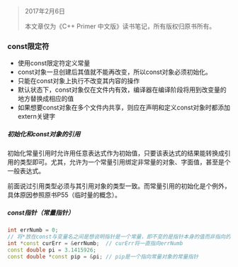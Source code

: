 > 2017年2月6日
>
> 本文章仅为《C++ Primer 中文版》读书笔记，所有版权归原书所有。

### const限定符

- 使用const限定符定义常量
- const对象一旦创建后其值就不能再改变，所以const对象必须初始化。
- 只能在const对象上执行不改变其内容的操作
- 默认状态下，const对象仅在文件内有效，编译器在编译阶段将用到改变量的地方替换成相应的值
- 如果想要const对象在多个文件内共享，则应在声明和定义const对象时都添加extern关键字

##### 初始化和const对象的引用

初始化常量引用时允许用任意表达式作为初始值，只要该表达式的结果能转换成引用的类型即可。尤其，允许为一个常量引用绑定非常量的对象、字面值，甚至是个一般表达式。

前面说过引用类型必须与其引用对象的类型一致。而常量引用的初始化是个例外，具体原因参照原书P55（临时量的概念）。

##### const指针（常量指针）

```c++
int errNumb = 0;
// 将*放在const与变量名之间是想说明指针是一个常量，即不变的是指针本身的值而非指向的对象的值
int *const curErr = &errNumb;  // curErr将一直指向errNumb
const double pi = 3.1415926;
const double *const pip = &pi; // pip是一个指向常量对象的常量指针
```


